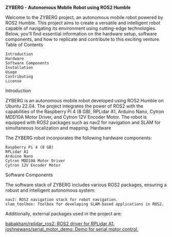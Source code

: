 **ZYBERG - Autonomous Mobile Robot using ROS2 Humble**

Welcome to the ZYBERG project, an autonomous mobile robot powered by ROS2 Humble. This project aims to create a versatile and intelligent robot capable of navigating its environment using cutting-edge technologies. Below, you'll find essential information on the hardware setup, software components, and how to replicate and contribute to this exciting venture.
Table of Contents

    Introduction
    Hardware
    Software Components
    Installation
    Usage
    Contributing
    License

Introduction

ZYBERG is an autonomous mobile robot developed using ROS2 Humble on Ubuntu 22.04. The project integrates the power of ROS2 with the capabilities of the Raspberry Pi 4 (8 GB), RPLidar A1, Arduino Nano, Cytron MDD10A Motor Driver, and Cytron 12V Encoder Motor. The robot is equipped with ROS2 packages such as nav2 for navigation and SLAM for simultaneous localization and mapping.
Hardware

The ZYBERG robot incorporates the following hardware components:

    Raspberry Pi 4 (8 GB)
    RPLidar A1
    Arduino Nano
    Cytron MDD10A Motor Driver
    Cytron 12V Encoder Motor

Software Components

The software stack of ZYBERG includes various ROS2 packages, ensuring a robust and intelligent autonomous system:

    nav2: ROS2 navigation stack for robot navigation.
    slam_toolbox: Toolbox for developing SLAM-based applications in ROS2.

Additionally, external packages used in the project are:

   [ babakhani/rplidar_ros2: ROS2 driver for RPLidar A1.](https://github.com/babakhani/rplidar_ros2.git)
[    joshnewans/serial_motor_demo: Demo for serial motor control.](https://github.com/joshnewans/serial_motor_demo.git)
